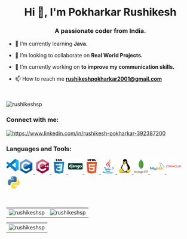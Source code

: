 <h1 align="center">Hi 👋, I'm Pokharkar Rushikesh</h1>
<h3 align="center">A passionate coder from India.</h3>

- 🌱 I’m currently learning **Java.**

- 👯 I’m looking to collaborate on **Real World Projects.**

- 🔭 I’m currently working on **to improve my communication skills.**

- 📫 How to reach me **rushikeshpokharkar2001@gmail.com**

<br>
<p align="left"> <img src="https://komarev.com/ghpvc/?username=rushikeshsp&label=Profile%20views&color=0e75b6&style=flat" alt="rushikeshsp" width=160px/> </p>


<h3 align="left">Connect with me:</h3>
<p align="left">
<a href="https://linkedin.com/in/https://www.linkedin.com/in/rushikesh-pokharkar-392387200" target="blank"><img align="center" src="https://user-images.githubusercontent.com/54509629/135730249-efac72bc-a6e2-4d31-a693-864bbbc2afac.gif" alt="https://www.linkedin.com/in/rushikesh-pokharkar-392387200" height="50" width="50" /></a><br>

<h3 align="left">Languages and Tools:</h3>
<p align="left"> <a><img align="left" alt="Visual Studio Code" width="33px" src="https://raw.githubusercontent.com/github/explore/80688e429a7d4ef2fca1e82350fe8e3517d3494d/topics/visual-studio-code/visual-studio-code.png" /></a><a href="https://www.cprogramming.com/" target="_blank" rel="noreferrer"> <img src="https://raw.githubusercontent.com/devicons/devicon/master/icons/c/c-original.svg" alt="c" width="40" height="40"/></a><a href="https://www.w3schools.com/cpp/" target="_blank" rel="noreferrer"> <img src="https://raw.githubusercontent.com/devicons/devicon/master/icons/cplusplus/cplusplus-original.svg" alt="cplusplus" width="40" height="40"/> </a><a href="https://www.w3schools.com/css/" target="_blank" rel="noreferrer"> <img src="https://raw.githubusercontent.com/devicons/devicon/master/icons/css3/css3-original-wordmark.svg" alt="css3" width="40" height="40"/> </a> <a href="https://www.djangoproject.com/" target="_blank" rel="noreferrer"> <img src="https://raw.githubusercontent.com/devicons/devicon/master/icons/django/django-original.svg" alt="django" width="40" height="40"/> </a> <a href="https://www.w3.org/html/" target="_blank" rel="noreferrer"> <img src="https://raw.githubusercontent.com/devicons/devicon/master/icons/html5/html5-original-wordmark.svg" alt="html5" width="40" height="40"/> </a> <a href="https://www.java.com" target="_blank" rel="noreferrer"> <img src="https://raw.githubusercontent.com/devicons/devicon/master/icons/java/java-original.svg" alt="java" width="40" height="40"/> </a> <a href="https://www.linux.org/" target="_blank" rel="noreferrer"> <img src="https://raw.githubusercontent.com/devicons/devicon/master/icons/linux/linux-original.svg" alt="linux" width="40" height="40"/> </a> <a href="https://www.mongodb.com/" target="_blank" rel="noreferrer"> <img src="https://raw.githubusercontent.com/devicons/devicon/master/icons/mongodb/mongodb-original-wordmark.svg" alt="mongodb" width="40" height="40"/> </a> <a href="https://www.mysql.com/" target="_blank" rel="noreferrer"> <img src="https://raw.githubusercontent.com/devicons/devicon/master/icons/mysql/mysql-original-wordmark.svg" alt="mysql" width="40" height="40"/> </a> <a href="https://www.oracle.com/" target="_blank" rel="noreferrer"> <img src="https://raw.githubusercontent.com/devicons/devicon/master/icons/oracle/oracle-original.svg" alt="oracle" width="40" height="40"/> </a> <a href="https://www.python.org" target="_blank" rel="noreferrer"> <img src="https://raw.githubusercontent.com/devicons/devicon/master/icons/python/python-original.svg" alt="python" width="40" height="40"/> </a> </p>

<br>

<table>
    <tr>
        <td>
            <img align="center" src="https://github-readme-stats.vercel.app/api?username=rushikeshsp&show_icons=true&theme=radical&locale=en" alt="rushikeshsp" />
        </td>
        <td>
            <img align="center" src="https://github-readme-stats.vercel.app/api/top-langs?username=rushikeshsp&show_icons=true&locale=en&layout=compact&theme=radical" alt="rushikeshsp" />
        </td>
    </tr>
</table>
<table>
    <tr>
        <td valign="top">
            <img align="center" src="https://github-readme-streak-stats.herokuapp.com/?user=rushikeshsp&theme=radical" alt="rushikeshsp" />
        </td>
    </tr>
</table>

